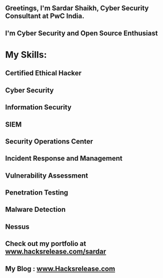 

## Greetings, I'm Sardar Shaikh, Cyber Security Consultant at PwC India.  
## I'm Cyber Security and Open Source Enthusiast

# My Skills:

## Certified Ethical Hacker 
## Cyber Security
## Information Security
## SIEM
## Security Operations Center
## Incident Response and Management

## Vulnerability Assessment
## Penetration Testing 
## Malware Detection
## Nessus

## Check out my portfolio at  www.hacksrelease.com/sardar
## My Blog : www.Hacksrelease.com
